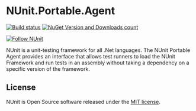# NUnit.Portable.Agent #

[![Build status](https://ci.appveyor.com/api/projects/status/unhanlr79vb8h9vw/branch/master?svg=true)](https://ci.appveyor.com/project/CharliePoole/nunit-portable-agent/branch/master) [![NuGet Version and Downloads count](https://buildstats.info/nuget/NUnit.Portable.Agent)](https://www.nuget.org/packages/NUnit.Portable.Agent) 

[![Follow NUnit](https://img.shields.io/twitter/follow/nunit.svg?style=social)](https://twitter.com/nunit)

NUnit is a unit-testing framework for all .Net languages. The NUnit Portable Agent provides an interface that allows test runners to load the NUnit Framework and run tests in an assembly without taking a dependency on a specific version of the framework.

## License ##

NUnit is Open Source software released under the [MIT license](http://www.nunit.org/nuget/nunit3-license.txt).